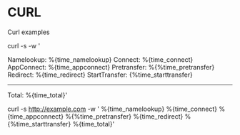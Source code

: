 # CURL
Curl examples

curl -s -w ' 

Namelookup: %{time_namelookup}
Connect: %{time_connect}
AppConnect: %{time_appconnect}
Pretransfer: %{%time_pretransfer}
Redirect: %{time_redirect}
StartTransfer: {%time_starttransfer}

----------------------------------

Total: %{time_total}' 

curl -s http://example.com -w ' 
%{time_namelookup}
%{time_connect}
%{time_appconnect}
%{%time_pretransfer}
%{time_redirect}
%{%time_starttransfer}
%{time_total}' 
